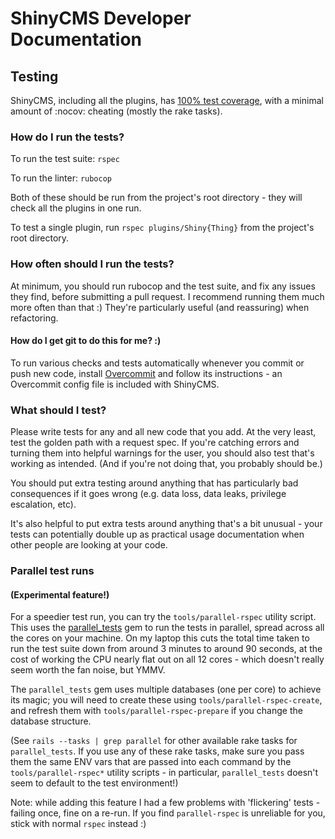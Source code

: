 # ShinyCMS Developer Documentation

## Testing

ShinyCMS, including all the plugins, has [100% test coverage](https://codecov.io/gh/denny/ShinyCMS-ruby), with a minimal amount of :nocov: cheating (mostly the rake tasks).

### How do I run the tests?

To run the test suite: `rspec`

To run the linter: `rubocop`

Both of these should be run from the project's root directory - they will check all the plugins in one run.

To test a single plugin, run `rspec plugins/Shiny{Thing}` from the project's root directory.

### How often should I run the tests?

At minimum, you should run rubocop and the test suite, and fix any issues they find, before submitting a pull request. I recommend running them much more often than that :) They're particularly useful (and reassuring) when refactoring.

#### How do I get git to do this for me? :)

To run various checks and tests automatically whenever you commit or push new code, install [Overcommit](https://github.com/sds/overcommit#readme) and follow its instructions - an Overcommit config file is included with ShinyCMS.

### What should I test?

Please write tests for any and all new code that you add. At the very least, test the golden path with a request spec. If you're catching errors and turning them into helpful warnings for the user, you should also test that's working as intended. (And if you're not doing that, you probably should be.)

You should put extra testing around anything that has particularly bad consequences if it goes wrong (e.g. data loss, data leaks, privilege escalation, etc).

It's also helpful to put extra tests around anything that's a bit unusual - your tests can potentially double up as practical usage documentation when other people are looking at your code.

### Parallel test runs

#### (Experimental feature!)

For a speedier test run, you can try the `tools/parallel-rspec` utility script. This uses the [parallel_tests](https://github.com/grosser/parallel_tests#readme) gem to run the tests in parallel, spread across all the cores on your machine. On my laptop this cuts the total time taken to run the test suite down from around 3 minutes to around 90 seconds, at the cost of working the CPU nearly flat out on all 12 cores - which doesn't really seem worth the fan noise, but YMMV.

The `parallel_tests` gem uses multiple databases (one per core) to achieve its magic; you will need to create these using `tools/parallel-rspec-create`, and refresh them with `tools/parallel-rspec-prepare` if you change the database structure.

(See `rails --tasks | grep parallel` for other available rake tasks for `parallel_tests`. If you use any of these rake tasks, make sure you pass them the same ENV vars that are passed into each command by the `tools/parallel-rspec*` utility scripts - in particular, `parallel_tests` doesn't seem to default to the test environment!)

Note: while adding this feature I had a few problems with 'flickering' tests - failing once, fine on a re-run. If you find `parallel-rspec` is unreliable for you, stick with normal `rspec` instead :)
